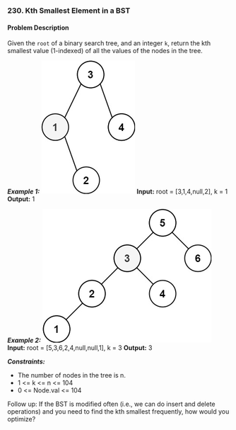 ### 230. Kth Smallest Element in a BST

#### Problem Description

Given the `root` of a binary search tree, and an integer `k`, return the kth smallest value (1-indexed) of all the values of the nodes in the tree.

***Example 1:*** 
![alt text](image.png)
**Input:**  root = [3,1,4,null,2], k = 1
**Output:**  1

***Example 2:*** 
![alt text](image-1.png)
**Input:**  root = [5,3,6,2,4,null,null,1], k = 3
**Output:**  3
 
***Constraints:*** 
- The number of nodes in the tree is n.
- 1 <= k <= n <= 104
- 0 <= Node.val <= 104
 

Follow up: If the BST is modified often (i.e., we can do insert and delete operations) and you need to find the kth smallest frequently, how would you optimize?